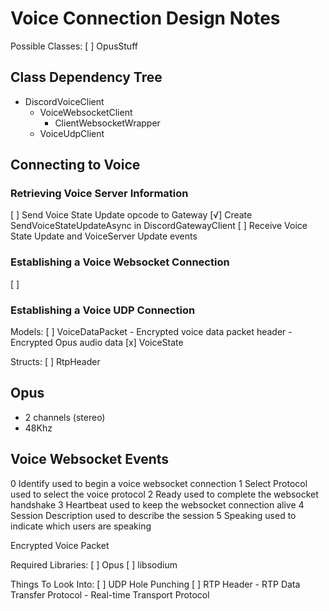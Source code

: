 Voice Connection Design Notes
=============================

Possible Classes:
[ ] OpusStuff

## Class Dependency Tree
- DiscordVoiceClient
    - VoiceWebsocketClient
        - ClientWebsocketWrapper
    - VoiceUdpClient

## Connecting to Voice
### Retrieving Voice Server Information
[ ] Send Voice State Update opcode to Gateway
    [√] Create SendVoiceStateUpdateAsync in DiscordGatewayClient
[ ] Receive Voice State Update and VoiceServer Update events
### Establishing a Voice Websocket Connection
[ ] 
### Establishing a Voice UDP Connection

Models:
[ ] VoiceDataPacket
    - Encrypted voice data packet header
    - Encrypted Opus audio data
[x] VoiceState

Structs:
[ ] RtpHeader

## Opus
- 2 channels (stereo)
- 48Khz

## Voice Websocket Events
0	Identify            used to begin a voice websocket connection
1	Select Protocol     used to select the voice protocol
2	Ready               used to complete the websocket handshake
3	Heartbeat           used to keep the websocket connection alive
4	Session             Description	used to describe the session
5	Speaking            used to indicate which users are speaking

Encrypted Voice Packet

Required Libraries:
[ ] Opus
[ ] libsodium

Things To Look Into:
[ ] UDP Hole Punching
[ ] RTP Header
    - RTP Data Transfer Protocol
    - Real-time Transport Protocol


